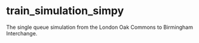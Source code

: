# train_simulation_simpy
The single queue simulation from the London Oak Commons to Birmingham Interchange. 

